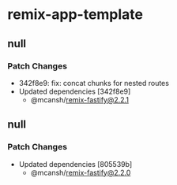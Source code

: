 # remix-app-template

## null

### Patch Changes

- 342f8e9: fix: concat chunks for nested routes
- Updated dependencies [342f8e9]
  - @mcansh/remix-fastify@2.2.1

## null

### Patch Changes

- Updated dependencies [805539b]
  - @mcansh/remix-fastify@2.2.0
